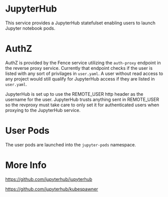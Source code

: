 # JupyterHub

This service provides a JupyterHub statefulset enabling users to launch Jupyter notebook pods.

# AuthZ

AuthZ is provided by the Fence service utilizing the `auth-proxy` endpoint in the reverse proxy service. Currently that endpoint checks if the user is listed with any sort of privilages in `user.yaml`. A user without read access to any project would still qualify for JupyterHub access if they are listed in `user.yaml`. 

JupyterHub is set up to use the REMOTE_USER http header as the username for the user. JupyterHub trusts anything sent in REMOTE_USER so the revproxy must take care to only set it for authenticated users when proxying to the JupyterHub service.

# User Pods
The user pods are launched into the `jupyter-pods` namespace.

# More Info

https://github.com/jupyterhub/jupyterhub

https://github.com/jupyterhub/kubespawner
